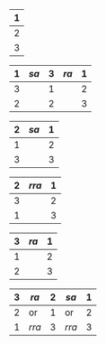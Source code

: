 
| 1   |
| --- |
| 2   |
| 3   |

| 1   | _sa_ | 3   | _ra_ | 1   |
| --- | ---- | --- | ---- | --- |
| 3   |      | 1   |      | 2   |
| 2   |      | 2   |      | 3   |

| 2   | _sa_ | 1   |
| --- | ---- | --- |
| 1   |      | 2   |
| 3   |      | 3   |

| 2   | _rra_ | 1   |
| --- | ----- | --- |
| 3   |       | 2   |
| 1   |       | 3   |

| 3   | _ra_ | 1   |
| --- | ---- | --- |
| 1   |      | 2   |
| 2   |      | 3   |

| 3   | _ra_  | 2   | _sa_  | 1   |
| --- | ----- | --- | ----- | --- |
| 2   | or    | 1   | or    | 2   |
| 1   | _rra_ | 3   | _rra_ | 3   |